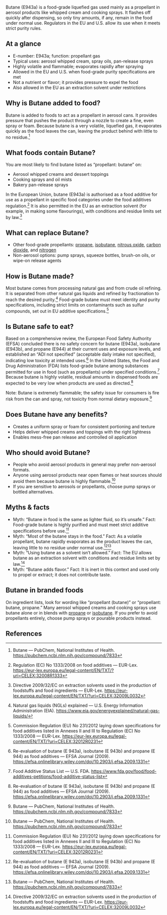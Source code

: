 Butane (E943a) is a food-grade liquefied gas used mainly as a propellant in aerosol products like whipped cream and cooking sprays. It flashes off quickly after dispensing, so only tiny amounts, if any, remain in the food under normal use. Regulators in the EU and U.S. allow its use when it meets strict purity rules.

<!--more-->

## At a glance
- E-number: E943a; function: propellant gas
- Typical uses: aerosol whipped cream, spray oils, pan-release sprays
- Highly volatile and flammable; evaporates rapidly after spraying
- Allowed in the EU and U.S. when food-grade purity specifications are met
- Not a nutrient or flavor; it provides pressure to expel the food
- Also allowed in the EU as an extraction solvent under restrictions

## Why is Butane added to food?
Butane is added to foods to act as a propellant in aerosol cans. It provides pressure that pushes the product through a nozzle to create a fine, even spray or foam. Because butane is a very volatile, liquefied gas, it evaporates quickly as the food leaves the can, leaving the product behind with little to no residue.[^7]

## What foods contain Butane?
You are most likely to find butane listed as “propellant: butane” on:
- Aerosol whipped creams and dessert toppings
- Cooking sprays and oil mists
- Bakery pan-release sprays

In the European Union, butane (E943a) is authorised as a food additive for use as a propellant in specific food categories under the food additives regulation.[^3] It is also permitted in the EU as an extraction solvent (for example, in making some flavourings), with conditions and residue limits set by law.[^6]

## What can replace Butane?
- Other food-grade propellants: [propane](/e944-propane), [isobutane](/e943b-isobutane), [nitrous oxide](/e942-nitrous-oxide), [carbon dioxide](/e290-carbon-dioxide), and [nitrogen](/e941-nitrogen)
- Non-aerosol options: pump sprays, squeeze bottles, brush-on oils, or wipe-on release agents

## How is Butane made?
Most butane comes from processing natural gas and from crude oil refining. It is separated from other natural gas liquids and refined by fractionation to reach the desired purity.[^5] Food-grade butane must meet identity and purity specifications, including strict limits on contaminants such as sulfur compounds, set out in EU additive specifications.[^2]

## Is Butane safe to eat?
Based on a comprehensive review, the European Food Safety Authority (EFSA) concluded there is no safety concern for butane (E943a), isobutane (E943b), and propane (E944) at their current uses and exposure levels, and established an “ADI not specified” (acceptable daily intake not specified), indicating low toxicity at intended uses.[^1] In the United States, the Food and Drug Administration (FDA) lists food-grade butane among substances permitted for use in food (such as propellants) under specified conditions.[^4] Because butane is highly volatile, residual amounts in dispensed foods are expected to be very low when products are used as directed.[^1]

Note: Butane is extremely flammable; the safety issue for consumers is fire risk from the can and spray, not toxicity from normal dietary exposure.[^7]

## Does Butane have any benefits?
- Creates a uniform spray or foam for consistent portioning and texture
- Helps deliver whipped creams and toppings with the right lightness
- Enables mess-free pan release and controlled oil application

## Who should avoid Butane?
- People who avoid aerosol products in general may prefer non-aerosol formats.
- Anyone using aerosol products near open flames or heat sources should avoid them because butane is highly flammable.[^7]
- If you are sensitive to aerosols or propellants, choose pump sprays or bottled alternatives.

## Myths & facts
- Myth: “Butane in food is the same as lighter fluid, so it’s unsafe.” Fact: Food-grade butane is highly purified and must meet strict additive specifications before use.[^2]
- Myth: “Most of the butane stays in the food.” Fact: As a volatile propellant, butane rapidly evaporates as the product leaves the can, leaving little to no residue under normal use.[^1][^7]
- Myth: “Using butane as a solvent isn’t allowed.” Fact: The EU allows butane as an extraction solvent with conditions and residue limits set by law.[^6]
- Myth: “Butane adds flavor.” Fact: It is inert in this context and used only to propel or extract; it does not contribute taste.

## Butane in branded foods
On ingredient lists, look for wording like “propellant (butane)” or “propellant: butane, propane.” Many aerosol whipped creams and cooking sprays use butane alone or in blends with [propane](/e944-propane) or [isobutane](/e943b-isobutane). If you prefer to avoid propellants entirely, choose pump sprays or pourable products instead.

## References
[^1]: Re-evaluation of butane (E 943a), isobutane (E 943b) and propane (E 944) as food additives — EFSA Journal (2009). https://efsa.onlinelibrary.wiley.com/doi/10.2903/j.efsa.2009.1331
[^2]: Commission Regulation (EU) No 231/2012 laying down specifications for food additives listed in Annexes II and III to Regulation (EC) No 1333/2008 — EUR-Lex. https://eur-lex.europa.eu/legal-content/EN/TXT/?uri=CELEX:32012R0231
[^3]: Regulation (EC) No 1333/2008 on food additives — EUR-Lex. https://eur-lex.europa.eu/legal-content/EN/TXT/?uri=CELEX:32008R1333
[^4]: Food Additive Status List — U.S. FDA. https://www.fda.gov/food/food-additives-petitions/food-additive-status-list
[^5]: Natural gas liquids (NGLs) explained — U.S. Energy Information Administration (EIA). https://www.eia.gov/energyexplained/natural-gas-liquids/
[^6]: Directive 2009/32/EC on extraction solvents used in the production of foodstuffs and food ingredients — EUR-Lex. https://eur-lex.europa.eu/legal-content/EN/TXT/?uri=CELEX:32009L0032
[^7]: Butane — PubChem, National Institutes of Health. https://pubchem.ncbi.nlm.nih.gov/compound/7833
